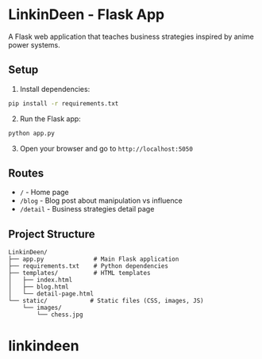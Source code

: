 # LinkinDeen - Flask App

A Flask web application that teaches business strategies inspired by anime power systems.

## Setup

1. Install dependencies:
```bash
pip install -r requirements.txt
```

2. Run the Flask app:
```bash
python app.py
```

3. Open your browser and go to `http://localhost:5050`

## Routes

- `/` - Home page
- `/blog` - Blog post about manipulation vs influence
- `/detail` - Business strategies detail page

## Project Structure

```
LinkinDeen/
├── app.py              # Main Flask application
├── requirements.txt    # Python dependencies
├── templates/          # HTML templates
│   ├── index.html
│   ├── blog.html
│   └── detail-page.html
└── static/            # Static files (CSS, images, JS)
    └── images/
        └── chess.jpg
```

# linkindeen
